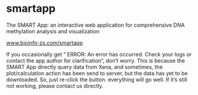 # smartapp
The SMART App: an interactive web application for comprehensive DNA methylation analysis and visualization

www.bioinfo-zs.com/smartapp

If you occasionally get “ ERROR: An error has occurred. Check your logs or contact the app author for clarification”, don’t worry. This is because the SMART App directly query data from Xena, and sometimes, the plot/calculation action has been send to server, but the data has yet to be downloaded. So, just re-click the button. everything will go well. If it’s still not working, please contact us directly.
